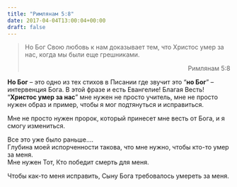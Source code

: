```yaml
---
title: "Римлянам 5:8"
date: 2017-04-04T13:00:04+00:00
draft: false
---
```


> Но Бог Свою любовь к нам доказывает тем, что Христос умер за нас, когда мы были еще грешниками.
> 
> <p style="text-align: right;">
>   Римлянам 5:8
> </p>

  
**Но Бог** &#8211; это одно из тех стихов в Писании где звучит это &#8220;**но Бог**&#8221; &#8211; интервенция Бога. В этой фразе и есть Евангелие! Благая Весть!  
&#8220;**Христос умер за нас**&#8221; мне нужен не просто учитель, мне не просто нужен образ и пример, чтобы я мог подтянуться и исправиться.

Мне не просто нужен пророк, который принесет мне весть от Бога, и я смогу измениться.

Все это уже было раньше&#8230;.  
Глубина моей испорченности такова, что мне нужно, чтобы кто-то умер за меня.  
Мне нужен Тот, Кто победит смерть для меня. 

Чтобы как-то меня исправить, Сыну Бога требовалось умереть за меня.